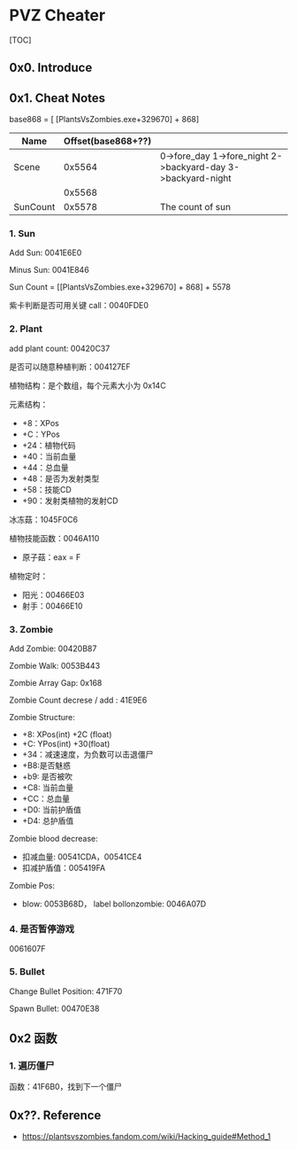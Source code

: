 # PVZ Cheater

[TOC]

## 0x0. Introduce

## 0x1. Cheat Notes

base868 = [ [PlantsVsZombies.exe+329670] + 868]

| Name     | Offset(base868+??) |                                                             |
| -------- | ------------------ | ----------------------------------------------------------- |
| Scene    | 0x5564             | 0->fore_day 1->fore_night 2->backyard-day 3->backyard-night |
|          | 0x5568             |                                                             |
| SunCount | 0x5578             | The count of sun                                            |

### 1. Sun

Add Sun: 0041E6E0

Minus Sun: 0041E846

Sun Count = [[PlantsVsZombies.exe+329670] + 868] + 5578

紫卡判断是否可用关键 call：0040FDE0

### 2. Plant

add plant count: 00420C37

是否可以随意种植判断：004127EF

植物结构：是个数组，每个元素大小为 0x14C

元素结构：

* +8：XPos
* +C：YPos
* +24：植物代码
* +40：当前血量
* +44：总血量
* +48：是否为发射类型
* +58：技能CD
* +90：发射类植物的发射CD

冰冻菇：1045F0C6

植物技能函数：0046A110

* 原子菇：eax = F

植物定时：

* 阳光：00466E03
* 射手：00466E10

### 3. Zombie

Add Zombie: 00420B87

Zombie Walk: 0053B443

Zombie Array Gap: 0x168

Zombie Count decrese / add : 41E9E6

Zombie Structure:

* +8: XPos(int)	+2C (float)
* +C: YPos(int)   +30(float)
* +34：减速速度，为负数可以击退僵尸
* +B8:是否魅惑
* +b9: 是否被吹
* +C8: 当前血量
* +CC：总血量
* +D0: 当前护盾值
* +D4: 总护盾值

Zombie blood decrease: 

* 扣减血量: 00541CDA，00541CE4
* 扣减护盾值：005419FA

Zombie Pos:

* blow: 0053B68D， label bollonzombie: 0046A07D

### 4. 是否暂停游戏

0061607F

### 5. Bullet

Change Bullet Position: 471F70

Spawn Bullet: 00470E38

## 0x2 函数

### 1. 遍历僵尸

函数：41F6B0，找到下一个僵尸

## 0x??. Reference

* https://plantsvszombies.fandom.com/wiki/Hacking_guide#Method_1
